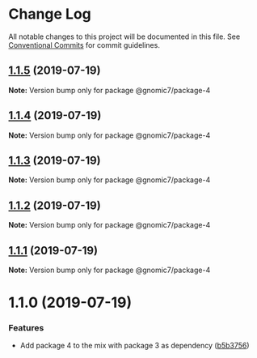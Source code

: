 # Change Log

All notable changes to this project will be documented in this file.
See [Conventional Commits](https://conventionalcommits.org) for commit guidelines.

## [1.1.5](https://github.com/gnomic7/lerna-versioning/compare/@gnomic7/package-4@1.1.4...@gnomic7/package-4@1.1.5) (2019-07-19)

**Note:** Version bump only for package @gnomic7/package-4





## [1.1.4](https://github.com/gnomic7/lerna-versioning/compare/@gnomic7/package-4@1.1.3...@gnomic7/package-4@1.1.4) (2019-07-19)

**Note:** Version bump only for package @gnomic7/package-4





## [1.1.3](https://github.com/gnomic7/lerna-versioning/compare/@gnomic7/package-4@1.1.2...@gnomic7/package-4@1.1.3) (2019-07-19)

**Note:** Version bump only for package @gnomic7/package-4





## [1.1.2](https://github.com/gnomic7/lerna-versioning/compare/@gnomic7/package-4@1.1.1...@gnomic7/package-4@1.1.2) (2019-07-19)

**Note:** Version bump only for package @gnomic7/package-4





## [1.1.1](https://github.com/gnomic7/lerna-versioning/compare/@gnomic7/package-4@1.1.0...@gnomic7/package-4@1.1.1) (2019-07-19)

**Note:** Version bump only for package @gnomic7/package-4





# 1.1.0 (2019-07-19)


### Features

* Add package 4 to the mix with package 3 as dependency ([b5b3756](https://github.com/gnomic7/lerna-versioning/commit/b5b3756))
